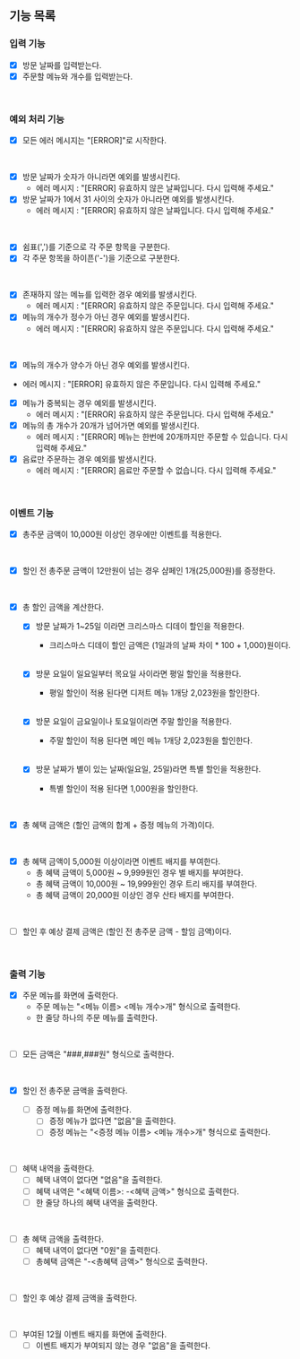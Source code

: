 ## 기능 목록

### 입력 기능
- [x] 방문 날짜를 입력받는다.
- [x] 주문할 메뉴와 개수를 입력받는다.
<br>

### 예외 처리 기능
- [x] 모든 에러 메시지는 "[ERROR]"로 시작한다.
<br>

- [x] 방문 날짜가 숫자가 아니라면 예외를 발생시킨다.
	- 에러 메시지 : "[ERROR] 유효하지 않은 날짜입니다. 다시 입력해 주세요."
- [x] 방문 날짜가 1에서 31 사이의 숫자가 아니라면 예외를 발생시킨다.
	- 에러 메시지 : "[ERROR] 유효하지 않은 날짜입니다. 다시 입력해 주세요."
<br>

- [x] 쉼표(',')를 기준으로 각 주문 항목을 구분한다.
- [x] 각 주문 항목을 하이픈('-')을 기준으로 구분한다.
<br>

- [x] 존재하지 않는 메뉴를 입력한 경우 예외를 발생시킨다.
	- 에러 메시지 : "[ERROR] 유효하지 않은 주문입니다. 다시 입력해 주세요."
- [x] 메뉴의 개수가 정수가 아닌 경우 예외를 발생시킨다.
	- 에러 메시지 : "[ERROR] 유효하지 않은 주문입니다. 다시 입력해 주세요."
<br>

- [x] 메뉴의 개수가 양수가 아닌 경우 예외를 발생시킨다.
- 에러 메시지 : "[ERROR] 유효하지 않은 주문입니다. 다시 입력해 주세요."
- [x] 메뉴가 중복되는 경우 예외를 발생시킨다.
	- 에러 메시지 : "[ERROR] 유효하지 않은 주문입니다. 다시 입력해 주세요."
- [x] 메뉴의 총 개수가 20개가 넘어가면 예외를 발생시킨다.
	- 에러 메시지 : "[ERROR] 메뉴는 한번에 20개까지만 주문할 수 있습니다. 다시 입력해 주세요."
- [x] 음료만 주문하는 경우 예외를 발생시킨다.
	- 에러 메시지 : "[ERROR] 음료만 주문할 수 없습니다. 다시 입력해 주세요."
<br>

### 이벤트 기능
- [x] 총주문 금액이 10,000원 이상인 경우에만 이벤트를 적용한다.
<br>

- [x] 할인 전 총주문 금액이 12만원이 넘는 경우 샴페인 1개(25,000원)를 증정한다.
<br>

- [x] 총 할인 금액을 계산한다.
	- [x] 방문 날짜가 1~25일 이라면 크리스마스 디데이 할인을 적용한다.
      - 크리스마스 디데이 할인 금액은 (1일과의 날짜 차이 * 100 + 1,000)원이다.
      <br>

	- [x] 방문 요일이 일요일부터 목요일 사이라면 평일 할인을 적용한다.
      - 평일 할인이 적용 된다면 디저트 메뉴 1개당 2,023원을 할인한다.
      <br>

	- [x] 방문 요일이 금요일이나 토요일이라면 주말 할인을 적용한다.
      - 주말 할인이 적용 된다면 메인 메뉴 1개당 2,023원을 할인한다.
      <br>

	- [x] 방문 날짜가 별이 있는 날짜(일요일, 25일)라면 특별 할인을 적용한다.
      - 특별 할인이 적용 된다면 1,000원을 할인한다.
<br>

- [x] 총 혜택 금액은 (할인 금액의 합계 + 증정 메뉴의 가격)이다.
<br>

- [x] 총 혜택 금액이 5,000원 이상이라면 이벤트 배지를 부여한다.
	- 총 혜택 금액이 5,000원 ~ 9,999원인 경우 별 배지를 부여한다.
	- 총 혜택 금액이 10,000원 ~ 19,999원인 경우 트리 배지를 부여한다.
	- 총 혜택 금액이 20,000원 이상인 경우 산타 배지를 부여한다.
<br>

- [ ] 할인 후 예상 결제 금액은 (할인 전 총주문 금액 - 할임 금액)이다.
<br>

### 출력 기능
- [x] 주문 메뉴를 화면에 출력한다.
	- 주문 메뉴는 "<메뉴 이름> <메뉴 개수>개" 형식으로 출력한다.
	- 한 줄당 하나의 주문 메뉴를 출력한다.
<br>

- [ ] 모든 금액은 "###,###원" 형식으로 출력한다.
<br>

- [x] 할인 전 총주문 금액을 출력한다.
  <br>

  - [ ] 증정 메뉴를 화면에 출력한다.
	- [ ] 증정 메뉴가 없다면 "없음"을 출력한다.
	- [ ] 증정 메뉴는 "<증정 메뉴 이름> <메뉴 개수>개" 형식으로 출력한다.
<br>

- [ ] 혜택 내역을 출력한다.
	- [ ] 혜택 내역이 없다면 "없음"을 출력한다.
	- [ ] 혜택 내역은 "<혜택 이름>: -<혜택 금액>" 형식으로 출력한다.
	- [ ] 한 줄당 하나의 혜택 내역을 출력한다.
<br>

- [ ] 총 혜택 금액을 출력한다.
	- [ ] 혜택 내역이 없다면 "0원"을 출력한다.
	- [ ] 총혜택 금액은 "-<총혜택 금액>" 형식으로 출력한다.
<br>

- [ ] 할인 후 예상 결제 금액을 출력한다.
<br>

- [ ] 부여된 12월 이벤트 배지를 화면에 출력한다.
	- [ ] 이벤트 배지가 부여되지 않는 경우 "없음"을 출력한다.
